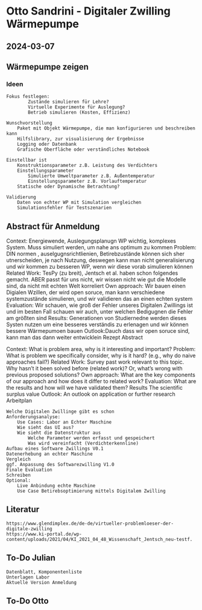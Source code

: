 # Otto Sandrini - Digitaler Zwilling Wärmepumpe
## 2024-03-07

## Wärmepumpe zeigen

  ### Ideen
    Fokus festlegen:
            Zustände simulieren für Lehre?
            Virtuelle Experimente für Auslegung?
            Betrieb simulieren (Kosten, Effizienz)

    Wunschvorstellung
        Paket mit Objekt Wärmepumpe, die man konfigurieren und beschreiben kann
        Hilfslibrary, zur visualisierung der Ergebnisse
        Logging oder Datenbank
        Grafische Oberfläche oder verständliches Notebook

    Einstellbar ist
        Konstruktionsparameter z.B. Leistung des Verdichters
        Einstellungsparameter
            Simulierte Umweltparameter z.B. Außentemperatur
            Einstellungsparameter z.B. Vorlauftemperatur
        Statische oder Dynamische Betrachtung?

    Validierung
        Daten von echter WP mit Simulation vergleichen
        Simulationsfehler für Testszenarien

## Abstract für Anmeldung

Context: Energiewende, Auslegungsplanugn WP wichtig, komplexes System. Muss simuliert werden, um nahe ans optimum zu kommen
Problem: DIN normen , auselgugnsrichtlienien, Betirebzustände können sich sher utnerscheiden, je nach Nutzung, deswegen kann man nicht generalisierung und wir kommen zu besseren WP, wenn wir diese vorab simulieren können
Related Work: TesPy (zu breit), Jentsch et al. haben schon folgendes gemacht. ABER passt für uns nicht, wir wissen nicht wie gut die Modelle sind, da nicht mit echten Welt korreliert
Own approach: Wir bauen einen Digialen Wzillen, der wird open soruce, man kann verschiedene systemzustände simulieren, und wir validieren das an einen echten system
Evaluation: Wir schauen, wie groß der Fehler unseres Digitalen Zwillings ist und im besten Fall schauen wir auch, unter welchen Bedigugnen die Fehler am größten sind
Results: Generationen von Studiernedne werden dieses Systen nutzen um eine besseres verständis zu erlenagen und wir können bessere Wärmepumoen bauen
Outlook:Dauch dass wir open soruce sind, kann man das dann weiter entwicklein
Rezept Abstract



Context: What is problem area, why is it interesting and important?
Problem: What is problem we specifically consider, why is it hard? (e.g., why do
naive approaches fail?)
Related Work: Survey past work relevant to this topic. Why hasn’t it been
solved before (related work)? Or, what’s wrong with previous proposed
solutions?
Own approach: What are the key components of our approach and how does it
differ to related work?
Evaluation: What are the results and how will we have validated them?
Results The scientific surplus value
Outlook: An outlook on application or further research
Arbeitplan

    Welche Digitalen Zwillinge gibt es schon
    Anforderungsanalyse:
        Use Cases: Labor an Echter Maschine
        Wie sieht das UI aus?
        Wie sieht die Datenstruktur aus
            Welche Parameter werden erfasst und gespeichert
            Was wird vereinfacht (Verdichterkennline)
    Aufbau eines Software Zwillings V0.1
    Datenerhebung an echter Maschine
    Vergleich
    ggf. Anpassung des Softwarezwilling V1.0
    Finale Evaluation
    Schreiben
    Optional:
        Live Anbindung echte Maschine
        Use Case Betirebsoptimierung mittels Digitalem Zwilling

## Literatur

    https://www.glendimplex.de/de-de/virtueller-problemloeser-der-digitale-zwilling
    https://www.ki-portal.de/wp-content/uploads/2021/04/KI_2021_04_48_Wissenschaft_Jentsch_neu-testf.

## To-Do Julian

    Datenblatt, Komponentenliste
    Unterlagen Labor
    Aktuelle Version Anmeldung

## To-Do Otto


